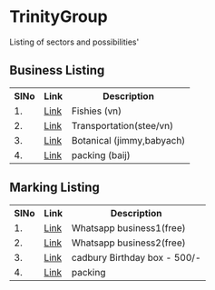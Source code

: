 # TrinityGroup
Listing of sectors and possibilities' 


## Business Listing

<table>
<tr><th>SlNo</th><th>Link</th><th>Description</th></tr>
  <tr><td>1.</td><td><a href="">Link</a></td><td>Fishies (vn)</td></tr>
  <tr><td>2.</td><td><a href="">Link</a></td><td>Transportation(stee/vn)</td></tr>
  <tr><td>3.</td><td><a href="">Link</a></td><td>Botanical (jimmy,babyach)</td></tr>
  <tr><td>4.</td><td><a href="">Link</a></td><td>packing (baij)</td></tr>
</table>



## Marking  Listing

<table>
<tr><th>SlNo</th><th>Link</th><th>Description</th></tr>
  <tr><td>1.</td><td><a href="https://www.youtube.com/watch?v=ZxhYaVsfEfg&t=315s">Link</a></td><td>Whatsapp business1(free)</td></tr>
  <tr><td>2.</td><td><a href="https://www.youtube.com/watch?v=34bGBeu7N-w">Link</a></td><td>Whatsapp business2(free)</td></tr>
  <tr><td>3.</td><td><a href="https://www.youtube.com/watch?v=uvXWc3ftjB4">Link</a></td><td>cadbury Birthday box - 500/- </td></tr>
  <tr><td>4.</td><td><a href="">Link</a></td><td>packing </td></tr>
</table>





